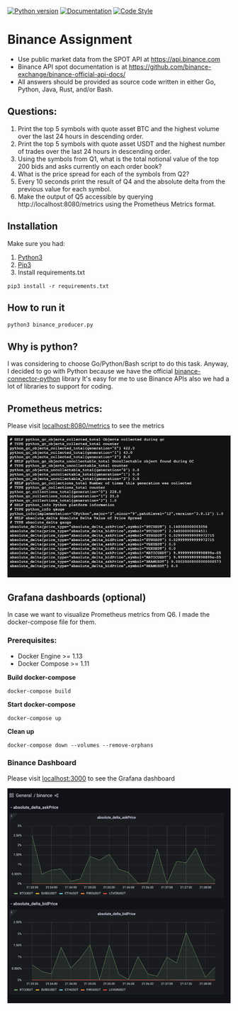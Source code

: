 [![Python version](https://img.shields.io/pypi/pyversions/binance-connector)](https://www.python.org/downloads/)
[![Documentation](https://img.shields.io/badge/docs-latest-blue)](https://binance-connector.readthedocs.io/en/stable/)
[![Code Style](https://img.shields.io/badge/code_style-black-black)](https://black.readthedocs.io/en/stable/)

# Binance Assignment

- Use public market data from the SPOT API at https://api.binance.com
- Binance API spot documentation is at https://github.com/binance-exchange/binance-official-api-docs/
- All answers should be provided as source code written in either Go, Python, Java, Rust, and/or Bash.

## Questions:
1. Print the top 5 symbols with quote asset BTC and the highest volume over the last 24 hours in descending order.
2. Print the top 5 symbols with quote asset USDT and the highest number of trades over the last 24 hours in descending order.
3. Using the symbols from Q1, what is the total notional value of the top 200 bids and asks currently on each order book?
4. What is the price spread for each of the symbols from Q2?
5. Every 10 seconds print the result of Q4 and the absolute delta from the previous value for each symbol.
6. Make the output of Q5 accessible by querying http://localhost:8080/metrics using the Prometheus Metrics format.

## Installation

Make sure you had:
1. [Python3](https://www.python.org/downloads/)
2. [Pip3](https://pip.pypa.io/en/stable/installation/)
3. Install requirements.txt
```
pip3 install -r requirements.txt
```

## How to run it
```
python3 binance_producer.py
```

## Why is python?

I was considering to choose Go/Python/Bash script to do this task. Anyway, I decided to go with Python because we have the official [binance-connector-python](https://github.com/binance/binance-connector-python) library
It's easy for me to use Binance APIs also we had a lot of libraries to support for coding.

## Prometheus metrics:

Please visit [localhost:8080/metrics]() to see the metrics

![img.png](img.png)

## Grafana dashboards (optional)

In case we want to visualize Prometheus metrics from Q6. I made the docker-compose file for them.

### Prerequisites:

* Docker Engine >= 1.13
* Docker Compose >= 1.11

**Build docker-compose**
```
docker-compose build
```
**Start docker-compose**
```
docker-compose up
```

**Clean up**
```
docker-compose down --volumes --remove-orphans
```
### Binance Dashboard
Please visit [localhost:3000]() to see the Grafana dashboard

![grafana.png](grafana.png)